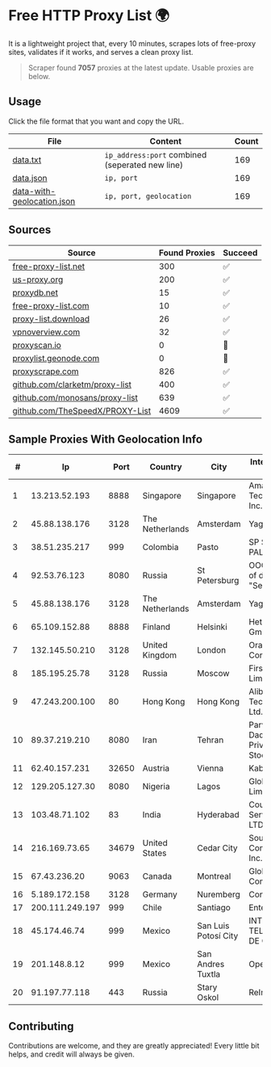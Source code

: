 
# Free HTTP Proxy List 🌍

It is a lightweight project that, every 10 minutes, scrapes lots of free-proxy sites, validates if it works, and serves a clean proxy list.


> Scraper found **7057** proxies at the latest update. Usable proxies are below.

## Usage

Click the file format that you want and copy the URL.


|File|Content|Count|
|----|-------|-----|
|[data.txt](https://raw.githubusercontent.com/themiralay/Proxy-List-World/master/data.txt)|`ip_address:port` combined (seperated new line)|169|
|[data.json](https://raw.githubusercontent.com/themiralay/Proxy-List-World/master/data.json)|`ip, port`|169|
|[data-with-geolocation.json](https://raw.githubusercontent.com/themiralay/Proxy-List-World/master/data-with-geolocation.json)|`ip, port, geolocation`|169|

## Sources

|Source|Found Proxies|Succeed|
|------|-------------|-------|
|[free-proxy-list.net](https://free-proxy-list.net)|300|✅|
|[us-proxy.org](https://www.us-proxy.org)|200|✅|
|[proxydb.net](http://proxydb.net)|15|✅|
|[free-proxy-list.com](https://free-proxy-list.com/?page=&port=&type%5B%5D=http&type%5B%5D=https&up_time=0&search=Search)|10|✅|
|[proxy-list.download](https://www.proxy-list.download/HTTP)|26|✅|
|[vpnoverview.com](https://vpnoverview.com/privacy/anonymous-browsing/free-proxy-servers)|32|✅|
|[proxyscan.io](https://www.proxyscan.io)|0|🚫|
|[proxylist.geonode.com](https://proxylist.geonode.com/api/proxy-list?limit=300&page=1&sort_by=lastChecked&sort_type=desc&protocols=http,https)|0|🚫|
|[proxyscrape.com](https://api.proxyscrape.com/v2/?request=displayproxies&protocol=http&timeout=10000&country=all&ssl=all&anonymity=all)|826|✅|
|[github.com/clarketm/proxy-list](https://raw.githubusercontent.com/clarketm/proxy-list/master/proxy-list-raw.txt)|400|✅|
|[github.com/monosans/proxy-list](https://raw.githubusercontent.com/monosans/proxy-list/main/proxies/http.txt)|639|✅|
|[github.com/TheSpeedX/PROXY-List](https://raw.githubusercontent.com/TheSpeedX/PROXY-List/master/http.txt)|4609|✅|


## Sample Proxies With Geolocation Info

|#|Ip|Port|Country|City|Internet Service Provider|
|-|--|----|-------|----|-------------------------|
|1|13.213.52.193|8888|Singapore|Singapore|Amazon Technologies Inc.|
|2|45.88.138.176|3128|The Netherlands|Amsterdam|Yaglom Labs Ltd|
|3|38.51.235.217|999|Colombia|Pasto|SP SISTEMAS PALACIOS LTDA|
|4|92.53.76.123|8080|Russia|St Petersburg|OOO "Network of data-centers "Selectel"|
|5|45.88.138.176|3128|The Netherlands|Amsterdam|Yaglom Labs Ltd|
|6|65.109.152.88|8888|Finland|Helsinki|Hetzner Online GmbH|
|7|132.145.50.210|3128|United Kingdom|London|Oracle Corporation|
|8|185.195.25.78|3128|Russia|Moscow|First Server Limited|
|9|47.243.200.100|80|Hong Kong|Hong Kong|Alibaba (US) Technology Co., Ltd.|
|10|89.37.219.210|8080|Iran|Tehran|Parvaresh Dadeha Co. Private Joint Stock|
|11|62.40.157.231|32650|Austria|Vienna|Kabelsignal AG|
|12|129.205.127.30|8080|Nigeria|Lagos|Globacom Limited|
|13|103.48.71.102|83|India|Hyderabad|Country Online Services PVT LTD|
|14|216.169.73.65|34679|United States|Cedar City|South Central Communications, Inc.|
|15|67.43.236.20|9063|Canada|Montreal|GloboTech Communications|
|16|5.189.172.158|3128|Germany|Nuremberg|Contabo GmbH|
|17|200.111.249.197|999|Chile|Santiago|Entel Chile S.A.|
|18|45.174.46.74|999|Mexico|San Luis Potosí City|INTERPHONET TELECOM, SA DE CV|
|19|201.148.8.12|999|Mexico|San Andres Tuxtla|Operbes|
|20|91.197.77.118|443|Russia|Stary Oskol|ReInfoCom Ltd.|



## Contributing

Contributions are welcome, and they are greatly appreciated! Every
little bit helps, and credit will always be given.

